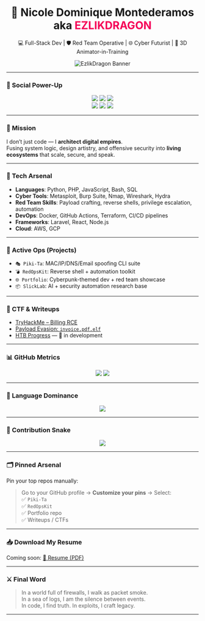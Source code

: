 <h1 align="center">🐉 Nicole Dominique Montederamos aka <span style="color:#f50057;">EZLIKDRAGON</span></h1>
<p align="center">💻 Full-Stack Dev | 🛡️ Red Team Operative | 🌐 Cyber Futurist | 🎨 3D Animator-in-Training</p>

<p align="center">
  <img src="https://raw.githubusercontent.com/EzlikDragon/EzlikDragon/main/assets/banner.svg" alt="EzlikDragon Banner"/>
</p>

---

### 🌟 Social Power-Up
<p align="center">
  <a href="https://linkedin.com/in/ndmontederamos"><img src="https://img.shields.io/badge/Connect-blue?logo=linkedin&style=for-the-badge" /></a>
  <a href="https://www.linkedin.com/messaging/compose/?recipient=ndmontederamos"><img src="https://img.shields.io/badge/Message-gray?logo=linkedin&style=for-the-badge" /></a>
  <a href="https://t.me/NDmontederamos"><img src="https://img.shields.io/badge/Telegram-Contact-blue?logo=telegram&style=for-the-badge" /></a>
<br>
  <a href="https://github.com/EzlikDragon"><img src="https://img.shields.io/github/followers/EzlikDragon?label=Follow&style=social" /></a>
  <a href="https://github.com/EzlikDragon"><img src="https://img.shields.io/github/stars/EzlikDragon?style=social" /></a>
  <a href="https://komarev.com/ghpvc/?username=EzlikDragon&style=flat-square&color=red"><img src="https://komarev.com/ghpvc/?username=EzlikDragon&style=flat-square&color=red" /></a>
</p>

---

### 🚀 Mission
I don’t just code — I **architect digital empires**.  
Fusing system logic, design artistry, and offensive security into **living ecosystems** that scale, secure, and speak.

---

### 🧰 Tech Arsenal
- **Languages**: Python, PHP, JavaScript, Bash, SQL  
- **Cyber Tools**: Metasploit, Burp Suite, Nmap, Wireshark, Hydra  
- **Red Team Skills**: Payload crafting, reverse shells, privilege escalation, automation  
- **DevOps**: Docker, GitHub Actions, Terraform, CI/CD pipelines  
- **Frameworks**: Laravel, React, Node.js  
- **Cloud**: AWS, GCP  

---

### 🧪 Active Ops (Projects)
- `🎭 Piki-Ta`: MAC/IP/DNS/Email spoofing CLI suite  
- `💣 RedOpsKit`: Reverse shell + automation toolkit  
- `🌐 Portfolio`: Cyberpunk-themed dev + red team showcase  
- `📦 SlickLab`: AI + security automation research base

---

### 🧠 CTF & Writeups
- [TryHackMe – Billing RCE](https://tryhackme.com/room/billing?utm_source=linkedin)  
- [Payload Evasion: `invoice.pdf.elf`](https://github.com/EzlikDragon/RedOpsKit)  
- [HTB Progress](https://app.hackthebox.com/profile) — 🧪 in development

---

### 📊 GitHub Metrics
<p align="center">
  <img src="https://github-readme-stats.vercel.app/api?username=EzlikDragon&show_icons=true&theme=radical" />
  <img src="https://github-readme-streak-stats.herokuapp.com/?user=EzlikDragon&theme=radical" />
</p>

---

### 🧮 Language Dominance
<p align="center">
  <img src="https://github-readme-stats.vercel.app/api/top-langs/?username=EzlikDragon&layout=compact&theme=radical" />
</p>

---

### 🐍 Contribution Snake
<p align="center">
  <img src="https://raw.githubusercontent.com/EzlikDragon/EzlikDragon/output/github-contribution-grid-snake.svg" />
</p>

---

### 🗂️ Pinned Arsenal
Pin your top repos manually:
> Go to your GitHub profile → **Customize your pins** → Select:  
> ✅ `Piki-Ta`  
> ✅ `RedOpsKit`  
> ✅ Portfolio repo  
> ✅ Writeups / CTFs

---

### 📥 Download My Resume
Coming soon: [📄 Resume (PDF)](https://github.com/EzlikDragon/resume/releases)

---

### ⚔️ Final Word
> In a world full of firewalls, I walk as packet smoke.  
> In a sea of logs, I am the silence between events.  
> In code, I find truth. In exploits, I craft legacy.

---

<!--
**EzlikDragon/EzlikDragon** is a ✨ special ✨ repo because its README.md becomes your GitHub profile.
-->
